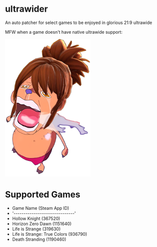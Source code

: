 # ultrawider
 An auto patcher for select games to be enjoyed in glorious 21:9 ultrawide

MFW when a game doesn't have native ultrawide support:


![alt text](https://github.com/gdiazbanuelos/ultrawider/blob/main/marthi.png?raw=true)


# Supported Games
- Game Name (Steam App ID)
- '-------------------------------'
- Hollow Knight (367520)
- Horizon Zero Dawn (1151640)
- Life is Strange (319630)
- Life is Strange: True Colors (936790)
- Death Stranding (1190460)
